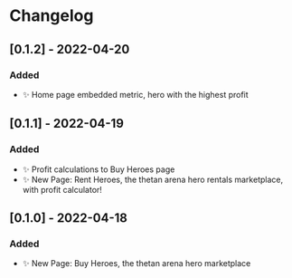 # Changelog

<!-- https://keepachangelog.com/en/1.0.0/ -->

## [0.1.2] - 2022-04-20

### Added

- ✨ Home page embedded metric, hero with the highest profit

## [0.1.1] - 2022-04-19

### Added

- ✨ Profit calculations to Buy Heroes page
- ✨ New Page: Rent Heroes, the thetan arena hero rentals marketplace, with profit calculator!
  
## [0.1.0] - 2022-04-18

### Added

- ✨ New Page: Buy Heroes, the thetan arena hero marketplace
